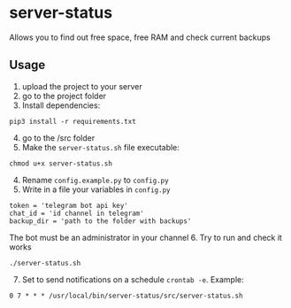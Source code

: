 # server-status

Allows you to find out free space, free RAM and check current backups

## Usage
1. upload the project to your server
2. go to the project folder
3. Install dependencies:
```
pip3 install -r requirements.txt
```
4. go to the /src folder
5. Make the `server-status.sh` file executable:
 ```
 chmod u+x server-status.sh
 ```
4. Rename `config.example.py` to `config.py`
5. Write in a file your variables in `config.py`
```
token = 'telegram bot api key'
chat_id = 'id channel in telegram'
backup_dir = 'path to the folder with backups'
```
The bot must be an administrator in your channel
6. Try to run and check it works
```
./server-status.sh
```
7. Set to send notifications on a schedule `crontab -e`. Example:
```
0 7 * * * /usr/local/bin/server-status/src/server-status.sh
```
